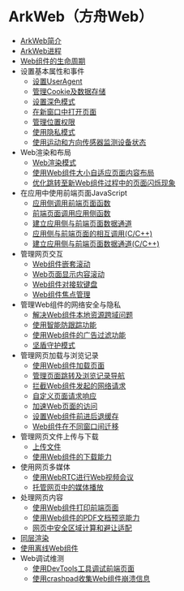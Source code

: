 # ArkWeb（方舟Web）

- [ArkWeb简介](web-component-overview.md)
- [ArkWeb进程](web_component_process.md)
- [Web组件的生命周期](web-event-sequence.md)
- 设置基本属性和事件
  - [设置UserAgent](web-default-userAgent.md)
  - [管理Cookie及数据存储](web-cookie-and-data-storage-mgmt.md)
  - [设置深色模式](web-set-dark-mode.md)
  - [在新窗口中打开页面](web-open-in-new-window.md)
  - [管理位置权限](web-geolocation-permission.md)
  - [使用隐私模式](web-incognito-mode.md)
  - [使用运动和方向传感器监测设备状态](web-sensor.md)
- Web渲染和布局
  - [Web渲染模式](web-render-mode.md)
  - [使用Web组件大小自适应页面内容布局](web-fit-content.md)
  - [优化跳转至新Web组件过程中的页面闪烁现象](web-router-flash-optimization.md)
- 在应用中使用前端页面JavaScript
  - [应用侧调用前端页面函数](web-in-app-frontend-page-function-invoking.md)
  - [前端页面调用应用侧函数](web-in-page-app-function-invoking.md)
  - [建立应用侧与前端页面数据通道](web-app-page-data-channel.md)
  - [应用侧与前端页面的相互调用(C/C++)](arkweb-ndk-jsbridge.md)
  - [建立应用侧与前端页面数据通道(C/C++)](arkweb-ndk-page-data-channel.md)
- 管理网页交互
  - [Web组件嵌套滚动](web-nested-scrolling.md)
  - [Web页面显示内容滚动](web-content-scrolling.md)
  - [Web组件对接软键盘](web-docking-softkeyboard.md)
  - [Web组件焦点管理](web-focus.md)
- 管理Web组件的网络安全与隐私
  - [解决Web组件本地资源跨域问题](web-cross-origin.md)
  - [使用智能防跟踪功能](web-intelligent-tracking-prevention.md)
  - [使用Web组件的广告过滤功能](web-adsblock.md)
  - [坚盾守护模式](web-secure-shield-mode.md)
- 管理网页加载与浏览记录
  - [使用Web组件加载页面](web-page-loading-with-web-components.md)
  - [管理页面跳转及浏览记录导航](web-redirection-and-browsing-history-mgmt.md)
  - [拦截Web组件发起的网络请求](web-scheme-handler.md)
  - [自定义页面请求响应](web-resource-interception-request-mgmt.md)
  - [加速Web页面的访问](web-predictor.md)
  - [设置Web组件前进后退缓存](web-set-back-forward-cache.md)
  - [Web组件在不同窗口间迁移](web-component-migrate.md)
- 管理网页文件上传与下载
  - [上传文件](web-file-upload.md)
  - [使用Web组件的下载能力](web-download.md)
- 使用网页多媒体
  - [使用WebRTC进行Web视频会议](web-rtc.md)
  - [托管网页中的媒体播放](app-takeovers-web-media.md)
- 处理网页内容
  - [使用Web组件打印前端页面](web-print.md)
  - [使用Web组件的PDF文档预览能力](web-pdf-preview.md)
  - [网页中安全区域计算和避让适配](web-safe-area-insets.md)
- [同层渲染](web-same-layer.md)
- [使用离线Web组件](web-offline-mode.md)
- Web调试维测
  - [使用DevTools工具调试前端页面](web-debugging-with-devtools.md)
  - [使用crashpad收集Web组件崩溃信息](web-crashpad.md)